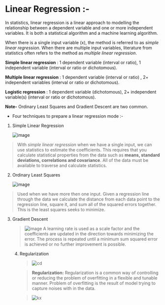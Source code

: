 # Linear Regression :-

In statistics, linear regression is a linear approach to modelling the relationship between a dependent variable and one or more independent variables. It is both a statistical algorithm and a machine learning algorithm.

When there is a single input variable (x), the method is referred to as *simple linear regression*. When there are multiple input variables, literature from statistics often refers to the method as *multiple linear regression*.

**Simple linear regression** :
1 dependent variable (interval or ratio), 1 independent variable (interval or ratio or dichotomous).

**Multiple linear regression** :
1 dependent variable (interval or ratio) , 2+ independent variables (interval or ratio or dichotomous).

**Logistic regression** :
1 dependent variable (dichotomous), 2+ independent variable(s) (interval or ratio or dichotomous).

**Note-** Ordinary Least Squares and Gradient Descent are two common. 

- Four techniques to prepare a linear regression mode :-
1. Simple Linear Regression

   ![image](https://miro.medium.com/max/1163/1*Nf2tTTkALYq6RTMQmhjo1A.png)
   
  > With *simple linear regression* when we have a single input, we can use statistics to estimate the coefficients.
  > This requires that you calculate statistical properties from the data such as **means, standard deviations, correlations and covariance**. All of the data must be available     to traverse and calculate statistics.
  
2. Ordinary Least Squares

   ![image](https://i1.wp.com/statisticsbyjim.com/wp-content/uploads/2017/04/residuals.png?resize=300%2C186&ssl=1)
   
  >  Used when we have more then one input.
  >  Given a regression line through the data we calculate the distance from each data point to the regression line, square it, and sum all of the squared errors together. This is      the least squares seeks to minimize.

3. Gradient Descent
   > ![image](http://rasbt.github.io/mlxtend/user_guide/general_concepts/gradient-optimization_files/ball.png)
   > A learning rate is used as a scale factor and the coefficients are updated in the direction towards minimizing the error. The process is repeated until a minimum sum            squared error is achieved or no further improvement is possible.
   
   4. Regularization
      > ![cd](https://www.fromthegenesis.com/wp-content/uploads/2018/06/Regularization.jpg)
      
      > **Regularization:** Regularization is a common way of controlling or reducing the problem of overfitting in a flexible and tunable manner. Problem of overfitting is the         result of model trying to capture noises with in the data.
      
      > ![kx](https://fromthegenesis.com/wp-content/uploads/2018/06/REGU2.png)

